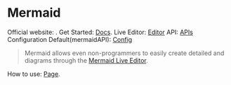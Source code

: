 # Mermaid

Official website: . 
Get Started: [Docs](https://mermaid.js.org/intro/).
Live Editor: [Editor](https://mermaid.live/)
API: [APIs](https://mermaid.js.org/config/setup/modules/mermaidAPI.html)
Configuration Default(mermaidAPI): [Config](https://mermaid.js.org/config/setup/modules/mermaidAPI.html#mermaidapi-configuration-defaults)



> Mermaid allows even non-programmers to easily create detailed and diagrams through the [Mermaid Live Editor](https://mermaid.live/).

How to use: [Page](https://mermaid.js.org/config/usage.html).